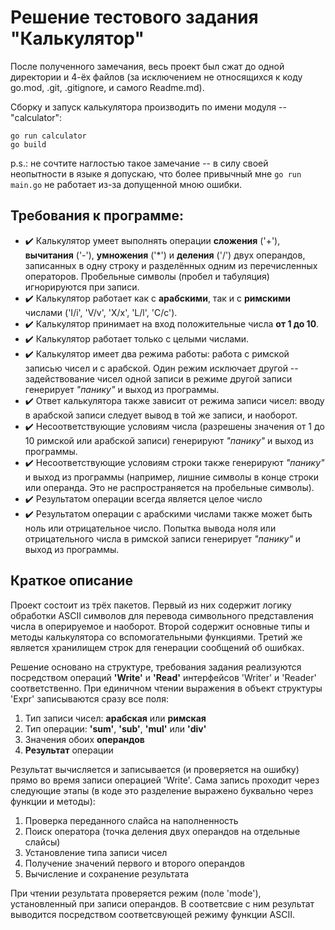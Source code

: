 # Решение тестового задания "Калькулятор"

После полученного замечания, весь проект был сжат до одной директории и 4-ёх файлов (за исключением не относящихся к коду go.mod, .git, .gitignore, и самого Readme.md).

Сборку и запуск калькулятора производить по имени модуля -- "calculator":
```
go run calculator
go build
```
p.s.: не сочтите наглостью такое замечание -- в силу своей неопытности в языке я допускаю, что более привычный мне `go run main.go` не работает из-за допущенной мною ошибки.

## Требования к программе:
- :heavy_check_mark: Калькулятор умеет выполнять операции **сложения** ('\+'), **вычитания** ('\-'), **умножения** ('\*') и **деления** ('\/') двух операндов, записанных в одну строку и разделённых одним из перечисленных операторов. Пробельные символы (пробел и табуляция) игнорируются при записи. 
- :heavy_check_mark: Калькулятор работает как с **арабскими**, так и с **римскими** числами ('I/i', 'V/v', 'X/x', 'L/l', 'C/c').
- :heavy_check_mark: Калькулятор принимает на вход положительные числа **от 1 до 10**.
- :heavy_check_mark: Калькулятор работает только с целыми числами.
- :heavy_check_mark: Калькулятор имеет два режима работы: работа с римской записью чисел и с арабской. Один режим исключает другой -- задействование чисел одной записи в режиме другой записи генерирует *"панику"* и выход из программы.
- :heavy_check_mark: Ответ калькулятора также зависит от режима записи чисел: вводу в арабской записи следует вывод в той же записи, и наоборот.
- :heavy_check_mark: Несоответствующие условиям числа (разрешены значения от 1 до 10 римской или арабской записи) генерируют *"панику"* и выход из программы.
- :heavy_check_mark: Несоответствующие условиям cтроки также генерируют *"панику"* и выход из программы (например, лишние символы в конце строки или операнда. Это не распространяется на пробельные символы).
- :heavy_check_mark: Результатом операции всегда является целое число
- :heavy_check_mark: Результатом операции с арабскими числами также может быть ноль или отрицательное число. Попытка вывода ноля или отрицательного числа в римской записи генерирует *"панику"* и выход из программы.


## Краткое описание

Проект состоит из трёх пакетов. Первый из них содержит логику обработки ASCII символов для перевода символьного представления числа в оперируемое и наоборот. Второй содержит основные типы и методы калькулятора со вспомогательными функциями. Третий же является хранилищем строк для генерации сообщений об ошибках.

Решение основано на структуре, требования задания реализуются посредством операций **'Write'** и **'Read'** интерфейсов 'Writer' и 'Reader' соответственно. При единичном чтении выражения в объект структуры 'Expr' записываются сразу все поля:
1. Тип записи чисел: **арабская** или **римская**
2. Тип операции: **'sum'**, **'sub'**, **'mul'** или **'div'**
3. Значения обоих **операндов**
4. **Результат** операции

Результат вычисляется и записывается (и проверяется на ошибку) прямо во время записи операцией 'Write'. Сама запись проходит через следующие этапы (в коде это разделение выражено буквально через функции и методы): 
1. Проверка переданного слайса на наполненность
2. Поиск оператора (точка деления двух операндов на отдельные слайсы)
3. Установление типа записи чисел
4. Получение значений первого и второго операндов
5. Вычисление и сохранение результата

При чтении результата проверяется режим (поле 'mode'), установленный при записи операндов. В соответсвие с ним результат выводится посредством соответсвующей режиму функции ASCII.
